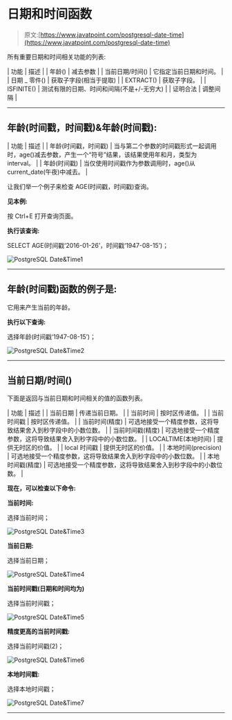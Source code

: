 # 日期和时间函数

> 原文:[https://www.javatpoint.com/postgresql-date-time](https://www.javatpoint.com/postgresql-date-time)

所有重要日期和时间相关功能的列表:

| 功能 | 描述 |
| 年龄() | 减去参数 |
| 当前日期/时间() | 它指定当前日期和时间。 |
| 日期 _ 零件() | 获取子字段(相当于提取) |
| EXTRACT() | 获取子字段。 |
| ISFINITE() | 测试有限的日期、时间和间隔(不是+/-无穷大) |
| 证明合法 | 调整间隔 |

* * *

## 年龄(时间戳，时间戳)&年龄(时间戳):

| 功能 | 描述 |
| 年龄(时间戳，时间戳) | 当与第二个参数的时间戳形式一起调用时，age()减去参数，产生一个“符号”结果，该结果使用年和月，类型为 interval。 |
| 年龄(时间戳) | 当仅使用时间戳作为参数调用时，age()从 current_date(午夜)中减去。 |

让我们举一个例子来检查 AGE(时间戳，时间戳)查询。

**见本例:**

按 Ctrl+E 打开查询页面。

**执行该查询:**

SELECT AGE(时间戳‘2016-01-26’，时间戳‘1947-08-15’)；

![PostgreSQL Date&Time1](../Images/643c626b3ca4ce97f9a3800c1cf9bf2d.png)

* * *

## 年龄(时间戳)函数的例子是:

它用来产生当前的年龄。

**执行以下查询:**

选择年龄(时间戳‘1947-08-15’)；

![PostgreSQL Date&Time2](../Images/b527dfa9263b91a87c7648862f4b1130.png)

* * *

## 当前日期/时间()

下面是返回与当前日期和时间相关的值的函数列表。

| 功能 | 描述 |
| 当前日期 | 传递当前日期。 |
| 当前时间 | 按时区传递值。 |
| 当前时间戳 | 按时区传递值。 |
| 当前时间(精度) | 可选地接受一个精度参数，这将导致结果舍入到秒字段中的小数位数。 |
| 当前时间戳(精度) | 可选地接受一个精度参数，这将导致结果舍入到秒字段中的小数位数。 |
| LOCALTIME(本地时间) | 提供无时区的价值。 |
| local 时间戳 | 提供无时区的价值。 |
| 本地时间(precision) | 可选地接受一个精度参数，这将导致结果舍入到秒字段中的小数位数。 |
| 本地时间戳(精度) | 可选地接受一个精度参数，这将导致结果舍入到秒字段中的小数位数。 |

**现在，可以检查以下命令:**

**当前时间:**

选择当前时间；

![PostgreSQL Date&Time3](../Images/164203edc7e236d2ce5acbf63c6e6a65.png)

**当前日期:**

选择当前日期；

![PostgreSQL Date&Time4](../Images/8b9e936e4d40faa2f27a1e8a322bfaff.png)

**当前时间戳(日期和时间均为)**

选择当前时间戳；

![PostgreSQL Date&Time5](../Images/5ce7c0d74e24c467800986f28513d07a.png)

**精度更高的当前时间戳:**

选择当前时间戳(2)；

![PostgreSQL Date&Time6](../Images/2f6f6958cfbe4c6f4c534e068117c568.png)

**本地时间戳:**

选择本地时间戳；

![PostgreSQL Date&Time7](../Images/31a86eb5e7e1df922eacee9662e137ff.png)

* * *